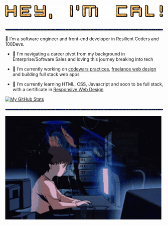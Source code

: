 ## ![](https://github.com/CodingWCal/codingwcal/blob/main/text%20(2).gif) 
![](https://github.com/CodingWCal/codingwcal/blob/main/text%20(3).gif) 

👋 I'm a software engineer and front-end developer in Resilient Coders and 100Devs. 

- 💬 I'm navigating a career pivot from my background in Enterprise/Software Sales and loving this journey breaking into tech
  
- 🔭 I’m currently working on [codewars practices](https://github.com/CodingWCal/codewars-practices), [freelance web design](https://calvin-van-creations.netlify.app/) and building full stack web apps
  
- 🌱 I’m currently learning HTML, CSS, Javascript and soon to be full stack, with a certificate in [Responsive Web Design](https://www.linkedin.com/in/calvin-van-001/overlay/1737645262773/single-media-viewer/?profileId=ACoAABAtN4gBzdUkaaAEr7B9-c5zPwP7-zOpCFw)
  

[![My GitHub Stats](https://github-readme-stats.vercel.app/api/?username=CodingWCal&count_private=true&theme=tokyonight&showicons=true)]()

![](https://github.com/CodingWCal/codingwcal/blob/main/text%20(3).gif) 

![](https://github.com/CodingWCal/codingwcal/blob/main/coding-gif-github.gif)

<!--
**CodingWCal/codingwcal** is a ✨ _special_ ✨ repository because its `README.md` (this file) appears on your GitHub profile.

Here are some ideas to get you started:

- 🔭 I’m currently working on ...
- 🌱 I’m currently learning ...
- 👯 I’m looking to collaborate on ...
- 🤔 I’m looking for help with ...
- 💬 Ask me about ...
- 📫 How to reach me: ...
- 😄 Pronouns: ...
- ⚡ Fun fact: ...
-->
